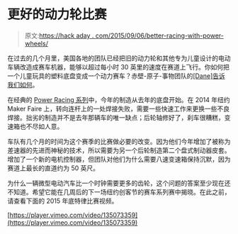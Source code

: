 # 更好的动力轮比赛

> 原文:[https://hack aday . com/2015/09/06/better-racing-with-power-wheels/](https://hackaday.com/2015/09/06/better-racing-with-power-wheels/)

在过去的几个月里，美国各地的团队已经把旧的动力轮和其他专为儿童设计的电动车辆改造成赛车机器，能够以超过每小时 30 英里的速度在赛道上飞行。你如何把一个儿童玩具的塑料底盘变成一个动力赛车？赤壁-原子-事物团队的[[Dane]告诉我们如何](http://transistor-man.com/miters-jeep-upgrades.html)。

在经典的 [Power Racing 系列](http://www.powerracingseries.org/)中，今年的制造从去年的底盘开始。在 2014 年纽约 Maker Faire 上，转向连杆上的一处焊接失败，需要一些快速工作来更换一些不良焊接。拙劣的制造并不是去年那辆车的唯一缺点；后轮轴修好了，刹车很糟糕，变速箱也不尽如人意。

车队有几个月的时间为这个赛季的比赛做必要的改变。因为他们今年增加了被称为差速器的先进而神秘的技术，所以需要为另一个后轮制造第二个盘式制动器皮套。增加了一个新的电机控制器，但团队对他们为什么需要八速变速箱保持沉默，因为赛道上最长的直道约为 50 英尺。

为什么一辆微型电动汽车比一个时钟需要更多的齿轮，这个问题的答案至少现在还不知道。希望它能在几周后的下一场纽约创客节的赛车系列赛中揭晓。在此之前，请查看下面的 2015 年底特律比赛视频。

[https://player.vimeo.com/video/135073359](https://player.vimeo.com/video/135073359)